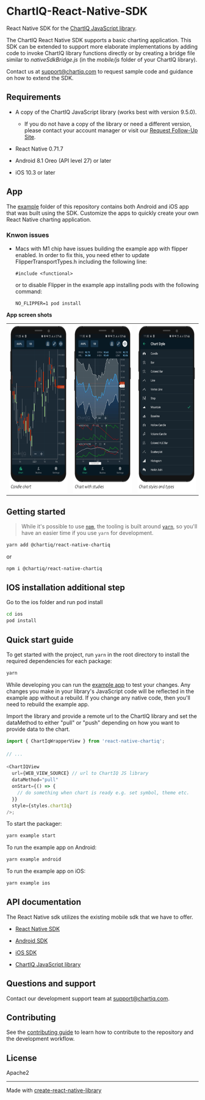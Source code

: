# ChartIQ-React-Native-SDK

React Native SDK for the [ChartIQ JavaScript library](https://documentation.chartiq.com).

The ChartIQ React Native SDK supports a basic charting application. This SDK can be extended to support more elaborate implementations by adding code to invoke ChartIQ library functions directly or by creating a bridge file similar to _nativeSdkBridge.js_ (in the _mobile/js_ folder of your ChartIQ library).

Contact us at <support@chartiq.com> to request sample code and guidance on how to extend the SDK.

## Requirements

- A copy of the ChartIQ JavaScript library (works best with version 9.5.0).

  - If you do not have a copy of the library or need a different version, please contact your account manager or visit our <a href="https://pages.marketintelligence.spglobal.com/ChartIQ-Follow-up-Request.html" target="_blank">Request Follow-Up Site</a>.

- React Native 0.71.7
- Android 8.1 Oreo (API level 27) or later
- iOS 10.3 or later

## App

The [example](https://github.com/ChartIQ/ChartIQ-React-Native-SDK/tree/main/example) folder of this repository contains both Android and iOS app that was built using the SDK. Customize the apps to quickly create your own React Native charting application.

### Knwon issues

- Macs with M1 chip have issues building the example app with flipper enabled.
  In order to fix this, you need ether to update FlipperTransportTypes.h including the following line:
  ```
  #include <functional>
  ```
  or to disable Flipper in the example app installing pods with the following command:
  ```
  NO_FLIPPER=1 pod install
  ```

**App screen shots**

<table>
  <tr>
    <td><img src="https://github.com/ChartIQ/ChartIQ-Android-SDK/blob/main/screenshots/Candle_Chart.png?raw=true" alt="Candle chart" width="200" height="440"/></td>
    <td><img src="https://github.com/ChartIQ/ChartIQ-Android-SDK/blob/main/screenshots/Chart_with_Studies.png?raw=true" alt="Chart with studies" width="200" height="440"/></td>
    <td><img src="https://github.com/ChartIQ/ChartIQ-Android-SDK/blob/main/screenshots/Chart_Styles_and_Types.png?raw=true" alt="Chart styles and types" width="200" height="440"/></td>
  </tr>
</table>

## Getting started

> While it's possible to use [`npm`](https://github.com/npm/cli), the tooling is built around [`yarn`](https://classic.yarnpkg.com/), so you'll have an easier time if you use `yarn` for development.

```sh
yarn add @chartiq/react-native-chartiq
```

or

```sh
npm i @chartiq/react-native-chartiq
```

## IOS installation additional step

Go to the ios folder and run pod install

```sh
cd ios
pod install
```

## Quick start guide

To get started with the project, run `yarn` in the root directory to install the required dependencies for each package:

```sh
yarn
```

While developing you can run the [example app](https://github.com/ChartIQ/ChartIQ-React-Native-SDK/tree/main/example) to test your changes. Any changes you make in your library's JavaScript code will be reflected in the example app without a rebuild. If you change any native code, then you'll need to rebuild the example app.

Import the library and provide a remote url to the ChartIQ library and set the dataMethod to either "pull" or "push" depending on how you want to provide data to the chart.

```js
import { ChartIqWrapperView } from 'react-native-chartiq';

// ...

<ChartIQView
  url={WEB_VIEW_SOURCE} // url to ChartIQ JS library
  dataMethod="pull"
  onStart={() => {
    // do something when chart is ready e.g. set symbol, theme etc.
  }}
  style={styles.chartIq}
/>;
```

To start the packager:

```sh
yarn example start
```

To run the example app on Android:

```sh
yarn example android
```

To run the example app on iOS:

```sh
yarn example ios
```

## API documentation

The React Native sdk utilizes the existing mobile sdk that we have to offer.

- [React Native SDK](https://documentation.chartiq.com/react-native-sdk/)

- [Android SDK](https://documentation.chartiq.com/android-sdk/)

- [iOS SDK](https://documentation.chartiq.com/ios-sdk/)

- [ChartIQ JavaScript library](https://documentation.chartiq.com)

## Questions and support

Contact our development support team at <support@chartiq.com>.

## Contributing

See the [contributing guide](https://github.com/ChartIQ/ChartIQ-React-Native-SDK/tree/main/CONTRIBUTING.md) to learn how to contribute to the repository and the development workflow.

## License

Apache2

---

Made with [create-react-native-library](https://github.com/callstack/react-native-builder-bob)
